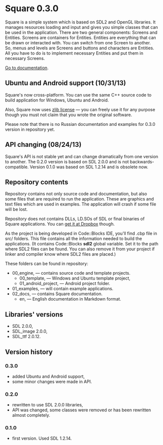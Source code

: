 ﻿# Square 0.3.0

Square is a simple system which is based on SDL2 and OpenGL libraries.
It manages resources loading and input and gives you simple classes that can be used in the application.
There are two general components: Screens and Entities. Screens are containers for Entities. Entities are everything that can be drawn or interacted with. You can switch from one Screen to another. So, menus and levels are Screens and buttons and characters are Entities. All you have to do is to implement necessary Entities and put them in necessary Screens.

[Go to documentation](02_docs/en/00_Contents.md).  

## Ubuntu and Android support (10/31/13)

Square's now cross-platform. You can use the same C++ source code to build application for Windows, Ubuntu and Android.

Also, Square now uses [zlib license](http://gzip.org/zlib/zlib_license.html) — you can freely use it for any purpose though you must not claim that you wrote the original software.

Please note that there is no Russian documentation and examples for 0.3.0 version in repository yet.

## API changing (08/24/13)

Square's API is not stable yet and can change dramatically from one version to another.
The 0.2.0 version is based on SDL 2.0.0 and is not backwards-compatible.
Version 0.1.0 was based on SDL 1.2.14 and is obsolete now.

## Repository contents

Repository contains not only source code and documentation, but also some files that are required to run the application. These are graphics and text files which are used in examples. The application will crash if some file will be lost.

Repository does not contains DLLs, LD.SOs of SDL or final binaries of Square applications. You can [get it at Dropbox](https://dl.dropboxusercontent.com/u/37122166/Square/Square2_binaries.zip) though.  

As the project is being developed in Code::Blocks IDE, you'll find .cbp file in src/ folders. This file contains all the information needed to build the applications.
(It contains Code::Blocks **sdl2** global variable. Set it to the path where SDL2 files can be found. You can also remove it from your project if linker and compiler know where SDL2 files are placed.)

These folders can be found in repository:
* 00_engine, — contains source code and template projects.
    + 00_template, — Windows and Ubuntu template project,
    + 01_android_project, — Android project folder.
* 01_examples, — will contain example applications.
* 02_docs, — contains Square documentation.
    + en, — English documentation in Markdown format.    

## Libraries' versions

* SDL 2.0.0,
* SDL_image 2.0.0,
* SDL_ttf 2.0.12.

## Version history

### 0.3.0

* added Ubuntu and Android support,
* some minor changes were made in API.

### 0.2.0

* rewritten to use SDL 2.0.0 libraries,
* API was changed, some classes were removed or has been rewritten almost completely.

### 0.1.0

* first version. Used SDL 1.2.14.
